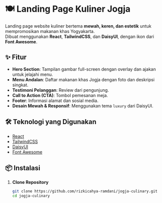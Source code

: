 # 🍽️ Landing Page Kuliner Jogja

Landing page website kuliner bertema **mewah, keren, dan estetik** untuk mempromosikan makanan khas Yogyakarta.  
Dibuat menggunakan **React**, **TailwindCSS**, dan **DaisyUI**, dengan ikon dari **Font Awesome**.

## ✨ Fitur
- **Hero Section**: Tampilan gambar full-screen dengan overlay dan ajakan untuk jelajahi menu.
- **Menu Andalan**: Daftar makanan khas Jogja dengan foto dan deskripsi singkat.
- **Testimoni Pelanggan**: Review dari pengunjung.
- **Call to Action (CTA)**: Tombol pemesanan meja.
- **Footer**: Informasi alamat dan sosial media.
- **Desain Mewah & Responsif**: Menggunakan tema `luxury` dari DaisyUI.

## 🛠️ Teknologi yang Digunakan
- [React](https://reactjs.org/)
- [TailwindCSS](https://tailwindcss.com/)
- [DaisyUI](https://daisyui.com/)
- [Font Awesome](https://fontawesome.com/)

## 📦 Instalasi

1. **Clone Repository**
   ```bash
   git clone https://github.com/rizkicahya-ramdani/jogja-culinary.git
   cd jogja-culinary

